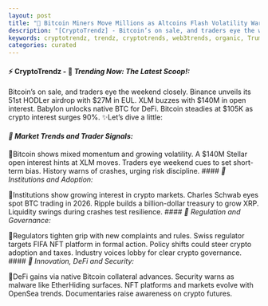 ```yaml
---
layout: post
title: "🌌 Bitcoin Miners Move Millions as Altcoins Flash Volatility Warning"
description: "[CryptoTrendz] - Bitcoin’s on sale, and traders eye the weekend closely. Binance unveils its 51st HODLer airdrop with $27M in EUL. XLM buzzes with $140M in open interest. Babylon unlocks native BTC for DeFi. Bitcoin steadies at $105K as crypto interest surges 90%."
keywords: cryptotrendz, trendz, cryptotrends, web3trends, organic, Trump, Ethereum, Listing, XRP, Token, Trading, Binance, Bitcoin, Investors, Dogecoin, bank, NFT, Airdrop, Market, Digital, Crypto, Google, OpenSea, BTC
categories: curated
---
```


#### ⚡ CryptoTrendz - 📌 *Trending Now: The Latest Scoop!:*

Bitcoin’s on sale, and traders eye the weekend closely. Binance unveils its 51st HODLer airdrop with $27M in EUL. XLM buzzes with $140M in open interest. Babylon unlocks native BTC for DeFi. Bitcoin steadies at $105K as crypto interest surges 90%. ✨Let’s dive a little:


#### *🔖 Market Trends and Trader Signals:*  

🔹Bitcoin shows mixed momentum and growing volatility. A $140M Stellar open interest hints at XLM moves. Traders eye weekend cues to set short-term bias. History warns of crashes, urging risk discipline. #### *🔖 Institutions and Adoption:*  

🔹Institutions show growing interest in crypto markets. Charles Schwab eyes spot BTC trading in 2026. Ripple builds a billion-dollar treasury to grow XRP. Liquidity swings during crashes test resilience. #### *🔖 Regulation and Governance:*  

🔹Regulators tighten grip with new complaints and rules. Swiss regulator targets FIFA NFT platform in formal action. Policy shifts could steer crypto adoption and taxes. Industry voices lobby for clear crypto governance. #### *🔖 Innovation, DeFi and Security:*  

🔹DeFi gains via native Bitcoin collateral advances. Security warns as malware like EtherHiding surfaces. NFT platforms and markets evolve with OpenSea trends. Documentaries raise awareness on crypto futures.